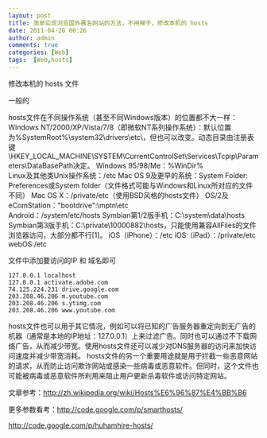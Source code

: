 ```yaml
---
layout: post
title: 简单实现浏览国外著名网站的方法，不用梯子，修改本机的 hosts
date: 2011-04-28 00:26
author: admin
comments: true
categories: [Web]
tags:  [Web,hosts]
---
```

修改本机的 hosts 文件

一般的

hosts文件在不同操作系统（甚至不同Windows版本）的位置都不大一样：
Windows NT/2000/XP/Vista/7/8（即微软NT系列操作系统）：默认位置为%SystemRoot%\system32\drivers\etc\，但也可以改变。动态目录由注册表键\HKEY_LOCAL_MACHINE\SYSTEM\CurrentControlSet\Services\Tcpip\Parameters\DataBasePath决定。
Windows 95/98/Me：%WinDir%\
Linux及其他类Unix操作系统：/etc
Mac OS 9及更早的系统：System Folder: Preferences或System folder（文件格式可能与Windows和Linux所对应的文件不同）
Mac OS X：/private/etc（使用BSD风格的hosts文件）
OS/2及eComStation："bootdrive":\mptn\etc\
Android：/system/etc/hosts
Symbian第1/2版手机：C:\system\data\hosts
Symbian第3版手机：C:\private\10000882\hosts，只能使用兼容AllFiles的文件浏览器访问，大部分都不行[1]。
iOS（iPhone）：/etc
iOS（iPad）：/private/etc
webOS:/etc

文件中添加要访问的IP 和 域名即可

	127.0.0.1 localhost
	127.0.0.1 activate.adobe.com
	74.125.224.231 drive.google.com
	203.208.46.206 m.youtube.com
	203.208.46.206 s.ytimg.com
	203.208.46.206 www.youtube.com

hosts文件也可以用于其它情况，例如可以将已知的广告服务器重定向到无广告的机器（通常是本地的IP地址：127.0.0.1）上来过滤广告。同时也可以通过不下载网络广告，从而减少带宽。使用hosts文件还可以减少对DNS服务器的访问来加快访问速度并减少带宽消耗。
hosts文件的另一个重要用途就是用于拦截一些恶意网站的请求，从而防止访问欺诈网站或感染一些病毒或恶意软件。但同时，这个文件也可能被病毒或恶意软件所利用来阻止用户更新杀毒软件或访问特定网站。

文章参考：<http://zh.wikipedia.org/wiki/Hosts%E6%96%87%E4%BB%B6>

更多参数看考：<http://code.google.com/p/smarthosts/>

<http://code.google.com/p/huhamhire-hosts/>
 
